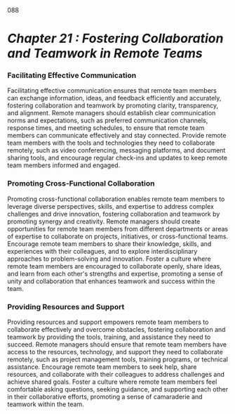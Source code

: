 088


# ***Chapter 21 : Fostering Collaboration and Teamwork in Remote Teams***


### **Facilitating Effective Communication**

Facilitating effective communication ensures that remote team members can exchange information, ideas, and feedback efficiently and accurately, fostering collaboration and teamwork by promoting clarity, transparency, and alignment. Remote managers should establish clear communication norms and expectations, such as preferred communication channels, response times, and meeting schedules, to ensure that remote team members can communicate effectively and stay connected. Provide remote team members with the tools and technologies they need to collaborate remotely, such as video conferencing, messaging platforms, and document sharing tools, and encourage regular check-ins and updates to keep remote team members informed and engaged.

### **Promoting Cross-Functional Collaboration**

Promoting cross-functional collaboration enables remote team members to leverage diverse perspectives, skills, and expertise to address complex challenges and drive innovation, fostering collaboration and teamwork by promoting synergy and creativity. Remote managers should create opportunities for remote team members from different departments or areas of expertise to collaborate on projects, initiatives, or cross-functional teams. Encourage remote team members to share their knowledge, skills, and experiences with their colleagues, and to explore interdisciplinary approaches to problem-solving and innovation. Foster a culture where remote team members are encouraged to collaborate openly, share ideas, and learn from each other's strengths and expertise, promoting a sense of unity and collaboration that enhances teamwork and success within the team.

### **Providing Resources and Support**

Providing resources and support empowers remote team members to collaborate effectively and overcome obstacles, fostering collaboration and teamwork by providing the tools, training, and assistance they need to succeed. Remote managers should ensure that remote team members have access to the resources, technology, and support they need to collaborate remotely, such as project management tools, training programs, or technical assistance. Encourage remote team members to seek help, share resources, and collaborate with their colleagues to address challenges and achieve shared goals. Foster a culture where remote team members feel comfortable asking questions, seeking guidance, and supporting each other in their collaborative efforts, promoting a sense of camaraderie and teamwork within the team.

